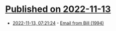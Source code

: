 # [Published on 2022-11-13](index.md)

* [2022-11-13, 07:21:24](https://news.ycombinator.com/item?id=33580825) - [Email from Bill (1994)](https://www.newyorker.com/magazine/1994/01/10/e-mail-from-bill)
